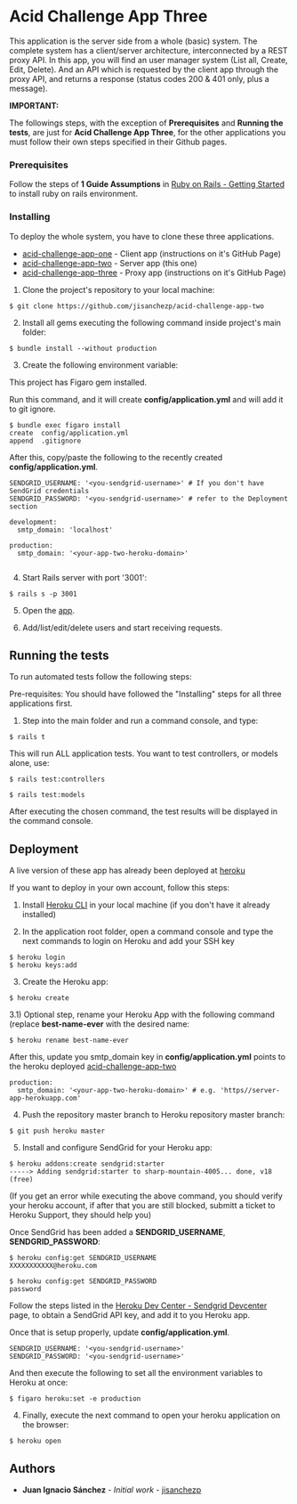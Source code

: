 # Acid Challenge App Three

This application is the server side from a whole (basic) system. The complete
system has a client/server architecture, interconnected by a REST proxy API.
In this app, you will find an user manager system (List all, Create, Edit, Delete).
And an API which is requested by the client app through the proxy API, and
returns a response (status codes 200 & 401 only, plus a message).

**IMPORTANT:**

The followings steps, with the exception of **Prerequisites** and
**Running the tests**, are just for **Acid Challenge App Three**, for the other
applications you must follow their own steps specified in their Github pages.

### Prerequisites

Follow the steps of **1 Guide Assumptions** in [Ruby on Rails - Getting Started](http://guides.rubyonrails.org/getting_started.html) to install ruby on rails environment.

### Installing

To deploy the whole system, you have to clone these three applications.

* [acid-challenge-app-one](https://github.com/jisanchezp/acid-challenge-app-one) - Client app (instructions on it's GitHub Page)
* [acid-challenge-app-two](https://github.com/jisanchezp/acid-challenge-app-two) - Server app (this one)
* [acid-challenge-app-three](https://github.com/jisanchezp/acid-challenge-app-three) - Proxy app (instructions on it's GitHub Page)

1) Clone the project's repository to your local machine:

```
$ git clone https://github.com/jisanchezp/acid-challenge-app-two
```

2) Install all gems executing the following command inside project's main folder:

```
$ bundle install --without production
```

3) Create the following environment variable:

This project has Figaro gem installed.

Run this command, and it will create **config/application.yml** and will add it to git ignore.

```
$ bundle exec figaro install
create  config/application.yml
append  .gitignore
```

After this, copy/paste the following to the recently created **config/application.yml**.

```
SENDGRID_USERNAME: '<you-sendgrid-username>' # If you don't have SendGrid credentials
SENDGRID_PASSWORD: '<you-sendgrid-username>' # refer to the Deployment section

development:
  smtp_domain: 'localhost'

production:
  smtp_domain: '<your-app-two-heroku-domain>'


```

4) Start Rails server with port '3001':

```
$ rails s -p 3001
```

5) Open the [app](http://localhost:3001).

6) Add/list/edit/delete users and start receiving requests.

## Running the tests

To run automated tests follow the following steps:

Pre-requisites: You should have followed the "Installing" steps for all three applications first.

1) Step into the main folder and run a command console, and type:

```
$ rails t
```

This will run ALL application tests. You want to test controllers, or models alone, use:

```
$ rails test:controllers
```

```
$ rails test:models
```

After executing the chosen command, the test results will be displayed in the command console.

## Deployment

A live version of these app has already been deployed at [heroku](https://login-form-jisanchez.herokuapp.com/)

If you want to deploy in your own account, follow this steps:

1) Install [Heroku CLI](https://devcenter.heroku.com/articles/heroku-cli) in your local machine (if you don't have it already installed)

2) In the application root folder, open a command console and type the next commands to login on Heroku and add your SSH key

```
$ heroku login
$ heroku keys:add
```

3) Create the Heroku app:

```
$ heroku create
```

3.1) Optional step, rename your Heroku App with the following command (replace **best-name-ever** with the desired name:

```
$ heroku rename best-name-ever
```

After this, update you smtp_domain key in **config/application.yml** points to the heroku deployed [acid-challenge-app-two](https://github.com/jisanchezp/acid-challenge-app-two)

```
production:
  smtp_domain: '<your-app-two-heroku-domain>' # e.g. 'https//server-app-herokuapp.com'
```

4) Push the repository master branch to Heroku repository master branch:

```
$ git push heroku master
```

5) Install and configure SendGrid for your Heroku app:

```
$ heroku addons:create sendgrid:starter
-----> Adding sendgrid:starter to sharp-mountain-4005... done, v18 (free)
```

(If you get an error while executing the above command, you should verify your heroku account, if after that you are still blocked, submitt a ticket to Heroku Support, they should help you)

Once SendGrid has been added a **SENDGRID_USERNAME**, **SENDGRID_PASSWORD**:

```
$ heroku config:get SENDGRID_USERNAME
XXXXXXXXXXX@heroku.com

$ heroku config:get SENDGRID_PASSWORD
password
```

Follow the steps listed in the [Heroku Dev Center - Sendgrid Devcenter](https://devcenter.heroku.com/articles/sendgrid) page, to obtain a SendGrid API key, and add it to you Heroku app.

Once that is setup properly, update **config/application.yml**.

```
SENDGRID_USERNAME: '<you-sendgrid-username>'
SENDGRID_PASSWORD: '<you-sendgrid-username>'
```

And then execute the following to set all the environment variables to Heroku at once:

```
$ figaro heroku:set -e production
```

4) Finally, execute the next command to open your heroku application on the browser:

```
$ heroku open
```

## Authors

* **Juan Ignacio Sánchez** - *Initial work* - [jisanchezp](https://github.com/jisanchezp)
